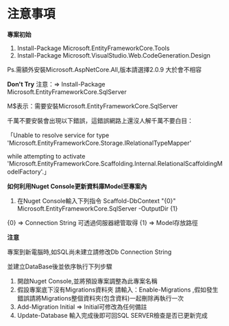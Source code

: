 ﻿# 注意事項


**********專案初始**********

1. Install-Package Microsoft.EntityFrameworkCore.Tools
2. Install-Package Microsoft.VisualStudio.Web.CodeGeneration.Design

Ps.需額外安裝Microsoft.AspNetCore.All,版本請選擇2.0.9 大於會不相容

**********Don't Try**********
注意：=> Install-Package Microsoft.EntityFrameworkCore.SqlServer

M$表示：需要安裝Microsoft.EntityFrameworkCore.SqlServer 

千萬不要安裝會出現以下錯誤，這錯誤網路上還沒人解千萬不要白目：

「Unable to resolve service for type 'Microsoft.EntityFrameworkCore.Storage.IRelationalTypeMapper' 

while attempting to activate 'Microsoft.EntityFrameworkCore.Scaffolding.Internal.RelationalScaffoldingModelFactory'.」

**********如何利用Nuget Console更新資料庫Model至專案內**********<p>

1. 在Nuget Console輸入下列指令
Scaffold-DbContext "{0}" Microsoft.EntityFrameworkCore.SqlServer -OutputDir {1}

{0} => Connection String 可透過伺服器總管取得
{1} => Model存放路徑

**********注意**********

專案到新電腦時,如SQL尚未建立請修改Db Connection String 

並建立DataBase後並依序執行下列步驟

1. 開啟Nuget Console,並將預設專案調整為此專案名稱
2. 假設專案底下沒有Migrations資料夾
   請輸入：Enable-Migrations
   ,假如發生錯誤請將Migrations整個資料夾(包含資料)一起刪除再執行一次
3. Add-Migration Initial => Initial可修改為任何備註
4. Update-Database 輸入完成後即可回SQL SERVER檢查是否已更新完成
